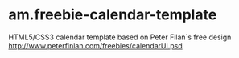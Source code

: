 # am.freebie-calendar-template
HTML5/CSS3 calendar template based on Peter Filan`s free design http://www.peterfinlan.com/freebies/calendarUI.psd

